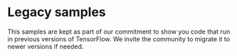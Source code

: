 # Legacy samples

This samples are kept as part of our commitment to show you
code that run in previous versions of TensorFlow.
We invite the community to migrate it to newer versions if needed.